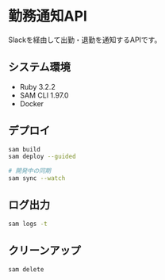# 勤務通知API

Slackを経由して出勤・退勤を通知するAPIです。

## システム環境

- Ruby 3.2.2
- SAM CLI 1.97.0
- Docker

## デプロイ

```bash
sam build
sam deploy --guided

# 開発中の同期
sam sync --watch
```

## ログ出力

```bash
sam logs -t
```

## クリーンアップ

```bash
sam delete
```

